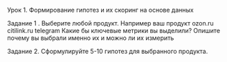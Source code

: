 Урок 1. Формирование гипотез и их скоринг на основе данных

Задание 1 . Выберите любой продукт. 
Например ваш продукт
ozon.ru 
citilink.ru 
telegram
Какие бы ключевые метрики вы выделили? Опишите почему вы выбрали именно их и можно ли их измерить

Задание 2. Сформулируйте 5-10 гипотез для выбранного продукта.

